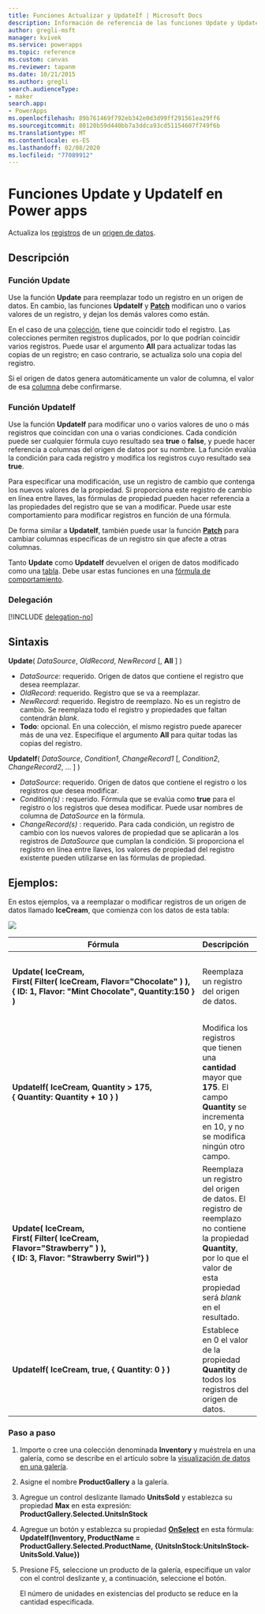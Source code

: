 ```yaml
---
title: Funciones Actualizar y UpdateIf | Microsoft Docs
description: Información de referencia de las funciones Update y UpdateIf en Power Apps, con sintaxis y ejemplos
author: gregli-msft
manager: kvivek
ms.service: powerapps
ms.topic: reference
ms.custom: canvas
ms.reviewer: tapanm
ms.date: 10/21/2015
ms.author: gregli
search.audienceType:
- maker
search.app:
- PowerApps
ms.openlocfilehash: 89b761469f792eb342e0d3d99ff291561ea29ff6
ms.sourcegitcommit: 80120b59d440bb7a3ddca93cd51154607f749f6b
ms.translationtype: MT
ms.contentlocale: es-ES
ms.lasthandoff: 02/08/2020
ms.locfileid: "77089912"
---
```

# <a name="update-and-updateif-functions-in-power-apps"></a>Funciones Update y UpdateIf en Power apps
Actualiza los [registros](../working-with-tables.md#records) de un [origen de datos](../working-with-data-sources.md).

## <a name="description"></a>Descripción
### <a name="update-function"></a>Función Update
Use la función **Update** para reemplazar todo un registro en un origen de datos. En cambio, las funciones **UpdateIf** y **[Patch](function-patch.md)** modifican uno o varios valores de un registro, y dejan los demás valores como están.

En el caso de una [colección](../working-with-data-sources.md#collections), tiene que coincidir todo el registro. Las colecciones permiten registros duplicados, por lo que podrían coincidir varios registros. Puede usar el argumento **All** para actualizar todas las copias de un registro; en caso contrario, se actualiza solo una copia del registro.

Si el origen de datos genera automáticamente un valor de columna, el valor de esa [columna](../working-with-tables.md#columns) debe confirmarse.

### <a name="updateif-function"></a>Función UpdateIf
Use la función **UpdateIf** para modificar uno o varios valores de uno o más registros que coincidan con una o varias condiciones. Cada condición puede ser cualquier fórmula cuyo resultado sea **true** o **false**, y puede hacer referencia a columnas del origen de datos por su nombre. La función evalúa la condición para cada registro y modifica los registros cuyo resultado sea **true**.  

Para especificar una modificación, use un registro de cambio que contenga los nuevos valores de la propiedad. Si proporciona este registro de cambio en línea entre llaves, las fórmulas de propiedad pueden hacer referencia a las propiedades del registro que se van a modificar. Puede usar este comportamiento para modificar registros en función de una fórmula.

De forma similar a **UpdateIf**, también puede usar la función **[Patch](function-patch.md)** para cambiar columnas específicas de un registro sin que afecte a otras columnas.

Tanto **Update** como **UpdateIf** devuelven el origen de datos modificado como una [tabla](../working-with-tables.md). Debe usar estas funciones en una [fórmula de comportamiento](../working-with-formulas-in-depth.md).

### <a name="delegation"></a>Delegación
[!INCLUDE [delegation-no](../../../includes/delegation-no.md)]

## <a name="syntax"></a>Sintaxis
**Update**( *DataSource*, *OldRecord*, *NewRecord* [, **All** ] )

* *DataSource*: requerido. Origen de datos que contiene el registro que desea reemplazar.
* *OldRecord*: requerido. Registro que se va a reemplazar.
* *NewRecord*: requerido. Registro de reemplazo. No es un registro de cambio. Se reemplaza todo el registro y propiedades que faltan contendrán *blank*.
* **Todo**: opcional. En una colección, el mismo registro puede aparecer más de una vez. Especifique el argumento **All** para quitar todas las copias del registro.

**UpdateIf**( *DataSource*, *Condition1*, *ChangeRecord1* [, *Condition2*, *ChangeRecord2*, ... ] )

* *DataSource*: requerido. Origen de datos que contiene el registro o los registros que desea modificar.
* *Condition(s)* : requerido. Fórmula que se evalúa como **true** para el registro o los registros que desea modificar.  Puede usar nombres de columna de *DataSource* en la fórmula.  
* *ChangeRecord(s)* : requerido.  Para cada condición, un registro de cambio con los nuevos valores de propiedad que se aplicarán a los registros de *DataSource* que cumplan la condición. Si proporciona el registro en línea entre llaves, los valores de propiedad del registro existente pueden utilizarse en las fórmulas de propiedad.

## <a name="examples"></a>Ejemplos:
En estos ejemplos, va a reemplazar o modificar registros de un origen de datos llamado **IceCream**, que comienza con los datos de esta tabla:

![](media/function-update-updateif/icecream.png)

| Fórmula | Descripción | Resultado |
| --- | --- | --- |
| **Update(&nbsp;IceCream,<br>First(&nbsp;Filter(&nbsp;IceCream,&nbsp;Flavor="Chocolate"&nbsp;)&nbsp;), {&nbsp;ID:&nbsp;1,&nbsp;Flavor:&nbsp;"Mint&nbsp;Chocolate",&nbsp;Quantity:150&nbsp;} )** |Reemplaza un registro del origen de datos. |<style>IMG {Max-width: None}</style> ![](media/function-update-updateif/icecream-mint.png)<br><br>El origen de datos **IceCream** se ha modificado. |
| **UpdateIf(&nbsp;IceCream, Quantity > 175, {&nbsp;Quantity:&nbsp;Quantity&nbsp;+&nbsp;10&nbsp;} )** |Modifica los registros que tienen una **cantidad** mayor que **175**.  El campo **Quantity** se incrementa en 10, y no se modifica ningún otro campo. |![](media/function-update-updateif/icecream-mint-plus10.png)<br><br>El origen de datos **IceCream** se ha modificado. |
| **Update(&nbsp;IceCream,<br>First(&nbsp;Filter(&nbsp;IceCream, Flavor="Strawberry"&nbsp;)&nbsp;),<br>{&nbsp;ID:&nbsp;3, Flavor:&nbsp;"Strawberry Swirl"} )** |Reemplaza un registro del origen de datos. El registro de reemplazo no contiene la propiedad **Quantity**, por lo que el valor de esta propiedad será *blank* en el resultado. |![](media/function-update-updateif/icecream-mint-swirl.png)<br><br>El origen de datos **IceCream** se ha modificado. |
| **UpdateIf(&nbsp;IceCream, true, {&nbsp;Quantity:&nbsp;0&nbsp;} )** |Establece en 0 el valor de la propiedad **Quantity** de todos los registros del origen de datos. |![ ](./media/function-update-updateif/icecream-mint-zero.png)<br> <br>El origen de datos **IceCream** se ha modificado. |

### <a name="step-by-step"></a>Paso a paso
1. Importe o cree una colección denominada **Inventory** y muéstrela en una galería, como se describe en el artículo sobre la [visualización de datos en una galería](../show-images-text-gallery-sort-filter.md).
2. Asigne el nombre **ProductGallery** a la galería.
3. Agregue un control deslizante llamado **UnitsSold** y establezca su propiedad **Max** en esta expresión:<br>**ProductGallery.Selected.UnitsInStock**
4. Agregue un botón y establezca su propiedad **[OnSelect](../controls/properties-core.md)** en esta fórmula:<br>**UpdateIf(Inventory, ProductName = ProductGallery.Selected.ProductName, {UnitsInStock:UnitsInStock-UnitsSold.Value})**
5. Presione F5, seleccione un producto de la galería, especifique un valor con el control deslizante y, a continuación, seleccione el botón.
   
    El número de unidades en existencias del producto se reduce en la cantidad especificada.

